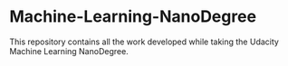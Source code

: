 # Machine-Learning-NanoDegree
This repository contains all the work developed while taking the Udacity Machine Learning NanoDegree.
